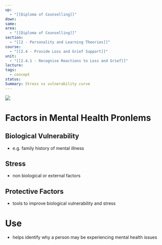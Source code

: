 ```yaml
---
up:
  - "[[Diploma of Counselling]]"
down: 
same: 
area:
  - "[[Diploma of Counselling]]"
section:
  - "[[2 - Personality and Learning Theories]]"
course:
  - "[[2.4 - Provide Loss and Grief Support]]"
unit:
  - "[[2.4.1 - Recognise Reactions to Loss and Grief]]"
lecture: 
tags:
  - concept
status: 
Summary: Stress vs vulnerability curve
---
```


![](https://i.imgur.com/5UNlCNO.png)

# Factors in Mental Health Pronlems
## Biological Vulnerability
- e.g. family history of mental illness
## Stress
- non biological or external factors 
## Protective Factors
- tools to improve biological vulnerability and stress

# Use
- helps identify why a person may be experiencing mental health issues